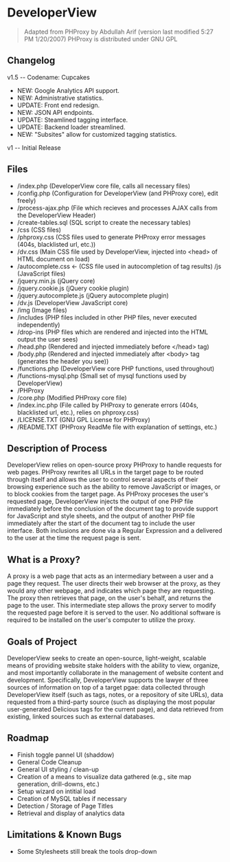 # DeveloperView

> Adapted from PHProxy by Abdullah Arif (version last modified 5:27 PM 1/20/2007) PHProxy is distributed under GNU GPL

## Changelog
v1.5 -- Codename: Cupcakes 

* NEW: Google Analytics API support.
* NEW: Administrative statistics.
* UPDATE: Front end redesign.
* NEW: JSON API endpoints.
* UPDATE: Steamlined tagging interface.
* UPDATE: Backend loader streamlined.
* NEW: "Subsites" allow for customized tagging statistics.

v1 -- Initial Release 	

	
## Files

* /index.php (DeveloperView core file, calls all necessary files)
* /config.php (Configuration for DeveloperView (and PHProxy core), edit freely)
* /process-ajax.php (File which recieves and processes AJAX calls from the DeveloperView Header)
* /create-tables.sql (SQL script to create the necessary tables)
* /css (CSS files)
 * /phproxy.css (CSS files used to generate PHProxy error messages (404s, blacklisted url, etc.))
 * /dv.css (Main CSS file used by DeveloperView, injected into \<head\> of HTML document on load)
 * /autocomplete.css		<- (CSS file used in autocompletion of tag results)
 /js (JavaScript files)
 * /jquery.min.js (jQuery core)
 * /jquery.cookie.js (jQuery cookie plugin)
 * /jquery.autocomplete.js (jQuery autocomplete plugin)
 * /dv.js (DeveloperView JavaScript core)
* /img (Image files)
* /includes (PHP files included in other PHP files, never executed independently)
 * /drop-ins (PHP files which are rendered and injected into the HTML output the user sees)
  * /head.php (Rendered and injected immediately before \</head\> tag)
  * /body.php (Rendered and injected immediately after \<body\> tag (generates the header you see))
 * /functions.php (DeveloperView core PHP functions, used throughout)
 * /functions-mysql.php (Small set of mysql functions used by DeveloperView)
 * /PHProxy
  *	/core.php (Modified PHProxy core file)
  * /index.inc.php (File called by PHProxy to generate errors (404s, blacklisted url, etc.), relies on phproxy.css)
  * /LICENSE.TXT (GNU GPL License for PHProxy)
  * /README.TXT (PHProxy ReadMe file with explanation of settings, etc.)
			
## Description of Process

DeveloperView relies on open-source proxy PHProxy to handle requests for web pages.  PHProxy rewrites all URLs in the target page to be routed through itself and allows the user to control several aspects of their browsing experience such as the ability to remove JavaScript or images, or to block cookies from the target page.  As PHProxy proceses the user's requested page, DeveloperView injects the output of one PHP file immediately before the conclusion of the document <head> tag to provide support for JavaScript and style sheets, and the output of another PHP file immediately after the start of the document <body> tag to include the user interface.  Both inclusions are done via a Regular Expression and a delivered to the user at the time the request page is sent.

## What is a Proxy?

A proxy is a web page that acts as an intermediary between a user and a page they request.  The user directs their web browser at the proxy, as they would any other webpage, and indicates which page they are requesting.  The proxy then retrieves that page, on the user's behalf, and returns the page to the user.  This intermediate step allows the proxy server to modify the requested page before it is served to the user.  No additional software is required to be installed on the user's computer to utilize the proxy.
	
## Goals of Project

DeveloperView seeks to create an open-source, light-weight, scalable means of providing website stake holders with the ability to view, organize, and most importantly collaborate in the management of website content and development. Specifically, DeveloperView supports the lawyer of three sources of information on top of a target pgae: data collected through DeveloperView itself (such as tags, notes, or a repository of site URLs), data requested from a third-party source (such as displaying the most popular user-generated Delicious tags for the current page), and data retrieved from existing, linked sources such as external databases.

## Roadmap
* Finish toggle pannel UI (shaddow)
* General Code Cleanup
* General UI styling / clean-up
* Creation of a means to visualize data gathered (e.g., site map generation, drill-downs, etc.)
* Setup wizard on intitial load
* Creation of MySQL tables if necessary
* Detection / Storage of Page Titles
* Retrieval and display of analytics data

## Limitations & Known Bugs
* Some Stylesheets still break the tools drop-down

